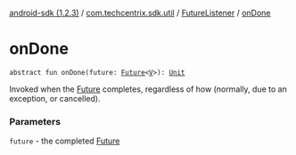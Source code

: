 [android-sdk (1.2.3)](../../index.md) / [com.techcentrix.sdk.util](../index.md) / [FutureListener](index.md) / [onDone](./on-done.md)

# onDone

`abstract fun onDone(future: `[`Future`](https://developer.android.com/reference/java/util/concurrent/Future.html)`<`[`V`](index.md#V)`>): `[`Unit`](https://kotlinlang.org/api/latest/jvm/stdlib/kotlin/-unit/index.html)

Invoked when the [Future](https://developer.android.com/reference/java/util/concurrent/Future.html) completes, regardless of how (normally, due to an exception, or cancelled).

### Parameters

`future` - the completed [Future](https://developer.android.com/reference/java/util/concurrent/Future.html)